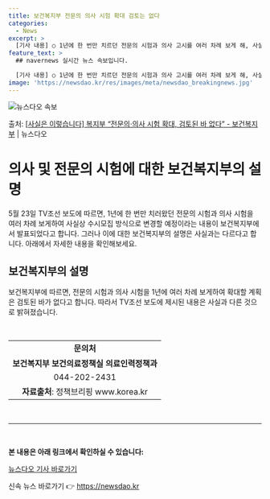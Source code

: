 ```yaml
---
title: 보건복지부 전문의 의사 시험 확대 검토는 없다
categories:
  - News
excerpt: >
  [기사 내용] ○ 1년에 한 번만 치르던 전문의 시험과 의사 고시를 여러 차례 보게 해, 사실상 수시모집 방…
feature_text: >
  ## navernews 실시간 뉴스 속보입니다.

  [기사 내용] ○ 1년에 한 번만 치르던 전문의 시험과 의사 고시를 여러 차례 보게 해, 사실상 수시모집 방…
image: 'https://newsdao.kr/res/images/meta/newsdao_breakingnews.jpg'
---
```


![뉴스다오 속보](https://newsdao.kr/res/images/meta/newsdao_breakingnews.jpg)

<p>출처: <a href="https://newsdao.kr/3907" rel="dofollow">[사실은 이렇습니다] 복지부 “전문의·의사 시험 확대, 검토된 바 없다” - 보건복지부</a> | 뉴스다오</p>

<h1>의사 및 전문의 시험에 대한 보건복지부의 설명</h1>
<p data-ke-size="size16">5월 23일 TV조선 보도에 따르면, 1년에 한 번만 치러왔던 전문의 시험과 의사 시험을 여러 차례 보게하여 사실상 수시모집 방식으로 변경할 예정이라는 내용이 보건복지부에서 발표되었다고 합니다. 그러나 이에 대한 보건복지부의 설명은 사실과는 다르다고 합니다. 아래에서 자세한 내용을 확인해보세요.</p>

<h2 data-ke-size="size26">보건복지부의 설명</h2>
<p data-ke-size="size16">보건복지부에 따르면, 전문의 시험과 의사 시험을 1년에 여러 차례 보게하여 확대할 계획은 검토된 바가 없다고 합니다. 따라서 TV조선 보도에 제시된 내용은 사실과 다른 것으로 밝혀졌습니다.</p>
<p data-ke-size="size16">&nbsp;</p>
<table>
	<tr>
		<td style="text-align: center; height: 17px;"><b>문의처</b></td>
	</tr>
  	<tr>
    	<td style="text-align: center; height: 17px;"><b>보건복지부 보건의료정책실 의료인력정책과</b></td>
  	</tr>
	<tr>
		<td style="text-align: center; height: 17px;">044-202-2431</td>
	</tr>
	<tr>
		<td style="text-align: center; height: 17px;"><b>자료출처</b>: 정책브리핑 www.korea.kr</td>
	</tr>
</table>
<p data-ke-size="size16">&nbsp;</p>
<hr>
<p data-ke-size="size16">&nbsp;</p>
<p data-ke-size="size16"><b>본 내용은 아래 링크에서 확인하실 수 있습니다:</b></p>
<p data-ke-size="size16"><a href="https://newsdao.kr/3907">뉴스다오 기사 바로가기</a></p> 

신속 뉴스 바로가기 👉 <a href="https://newsdao.kr" rel="dofollow">https://newsdao.kr</a>


